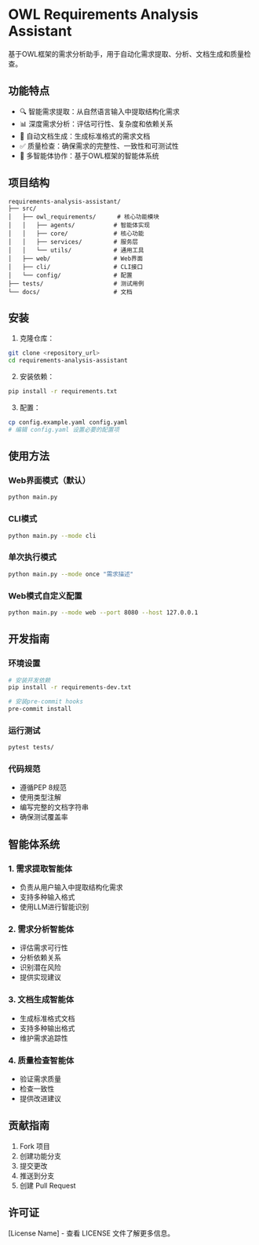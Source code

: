 # OWL Requirements Analysis Assistant

基于OWL框架的需求分析助手，用于自动化需求提取、分析、文档生成和质量检查。

## 功能特点

- 🔍 智能需求提取：从自然语言输入中提取结构化需求
- 📊 深度需求分析：评估可行性、复杂度和依赖关系
- 📝 自动文档生成：生成标准格式的需求文档
- ✅ 质量检查：确保需求的完整性、一致性和可测试性
- 🤖 多智能体协作：基于OWL框架的智能体系统

## 项目结构

```
requirements-analysis-assistant/
├── src/
│   ├── owl_requirements/      # 核心功能模块
│   │   ├── agents/           # 智能体实现
│   │   ├── core/             # 核心功能
│   │   ├── services/         # 服务层
│   │   └── utils/            # 通用工具
│   ├── web/                  # Web界面
│   ├── cli/                  # CLI接口
│   └── config/               # 配置
├── tests/                    # 测试用例
└── docs/                     # 文档
```

## 安装

1. 克隆仓库：
```bash
git clone <repository_url>
cd requirements-analysis-assistant
```

2. 安装依赖：
```bash
pip install -r requirements.txt
```

3. 配置：
```bash
cp config.example.yaml config.yaml
# 编辑 config.yaml 设置必要的配置项
```

## 使用方法

### Web界面模式（默认）
```bash
python main.py
```

### CLI模式
```bash
python main.py --mode cli
```

### 单次执行模式
```bash
python main.py --mode once "需求描述"
```

### Web模式自定义配置
```bash
python main.py --mode web --port 8080 --host 127.0.0.1
```

## 开发指南

### 环境设置
```bash
# 安装开发依赖
pip install -r requirements-dev.txt

# 安装pre-commit hooks
pre-commit install
```

### 运行测试
```bash
pytest tests/
```

### 代码规范
- 遵循PEP 8规范
- 使用类型注解
- 编写完整的文档字符串
- 确保测试覆盖率

## 智能体系统

### 1. 需求提取智能体
- 负责从用户输入中提取结构化需求
- 支持多种输入格式
- 使用LLM进行智能识别

### 2. 需求分析智能体
- 评估需求可行性
- 分析依赖关系
- 识别潜在风险
- 提供实现建议

### 3. 文档生成智能体
- 生成标准格式文档
- 支持多种输出格式
- 维护需求追踪性

### 4. 质量检查智能体
- 验证需求质量
- 检查一致性
- 提供改进建议

## 贡献指南

1. Fork 项目
2. 创建功能分支
3. 提交更改
4. 推送到分支
5. 创建 Pull Request

## 许可证

[License Name] - 查看 LICENSE 文件了解更多信息。